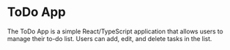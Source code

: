 # ToDo App

The ToDo App is a simple React/TypeScript application that allows users to manage their to-do list. Users can add, edit, and delete tasks in the list.


